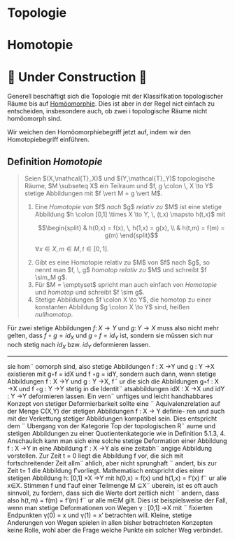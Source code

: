 # Topologie
# Homotopie

# 🚧 Under Construction 🚧

Generell beschäftigt sich die Topologie mit der Klassifikation topologischer Räume bis auf [Homöomorphie](./../index.html). Dies ist aber in der Regel nict einfach zu entscheiden, insbesondere auch, ob zwei
i topologische Räume nicht homöomorph sind.

Wir weichen den Homöomorphiebegriff jetzt auf, indem wir den Homotopiebegriff einführen.

## Definition *Homotopie*

<blockquote>
Seien $(X,\mathcal{T}_X)$ und $(Y,\mathcal{T}_Y)$ topologische Räume, $M \subseteq X$ ein Teilraum und $f, g \colon \, X \to Y$ stetige Abbildungen mit $f \vert M = g \vert M$.


<ol>
<li>Eine <i>Homotopie von</i> $f$ <i>nach</i> $g$ <i>relativ zu</i> $M$ ist eine stetige Abbildung $h \colon [0,1] \times X \to Y, \, (t,x) \mapsto h(t,x)$ mit
    
$$\begin{split}
& h(0,x) = f(x), \, h(1,x) = g(x), \\
& h(t,m) = f(m) = g(m)
\end{split}$$

$\forall x \in X, \, m \in M, \, t \in [0,1]$.
</li>
<li>Gibt es eine Homotopie relativ zu $M$ von $f$ nach $g$, so nennt man $f, \, g$ <i>homotop relativ zu</i> $M$ und schreibt $f \sim_M g$.
</li>
<li>Für $M = \emptyset$ spricht man auch einfach von <i>Homotopie</i> und <i>homotop</i> und schreibt $f \sim g$.
</li>
<li>Stetige Abbildungen $f \colon X \to Y$, die homotop zu einer konstanten Abbildung $g \colon X \to Y$ sind, heißen <i>nullhomotop</i>.
</li>
</ol>
</blockquote>

Für zwei stetige Abbildungen $f \colon X \to Y$ und $g \colon Y \to X$ muss also nicht mehr gelten, dass $f \circ g = id_X$ und $g \circ f = id_Y$ ist, sondern sie müssen sich nur noch stetig nach $id_X$ bzw. $id_Y$ deformieren lassen.

---


sie hom¨ oomorph sind, also stetige Abbildungen f : X →Y und g : Y →X existieren mit
g◦f = idX und f ◦g = idY, sondern auch dann, wenn stetige Abbildungen f : X →Y und
g : Y →X, f¨ ur die sich die Abbildungen g◦f : X →X und f ◦g : Y →Y stetig in die
Identit¨ atsabbildungen idX : X →X und idY : Y →Y deformieren lassen.
Ein vern¨ unftiges und leicht handhabbares Konzept von stetiger Deformierbarkeit sollte eine
¨
Aquivalenzrelation auf der Menge C(X,Y) der stetigen Abbildungen f : X → Y definie-
ren und auch mit der Verkettung stetiger Abbildungen kompatibel sein. Dies entspricht dem
¨
Ubergang von der Kategorie Top der topologischen R¨ aume und stetigen Abbildungen zu einer
Quotientenkategorie wie in Definition 5.1.3, 4.
Anschaulich kann man sich eine solche stetige Deformation einer Abbildung f : X →Y in eine
Abbildung f′ : X →Y als eine zeitabh¨ angige Abbildung vorstellen. Zur Zeit t = 0 liegt die
Abbildung f vor, die sich mit fortschreitender Zeit allm¨ ahlich, aber nicht sprunghaft ¨ andert, bis
zur Zeit t= 1 die Abbildung f′vorliegt. Mathematisch entspricht dies einer stetigen Abbildung
h: [0,1] ×X →Y mit h(0,x) = f(x) und h(1,x) = f′(x) f¨ ur alle x∈X.
Stimmen f und f′auf einer Teilmenge M ⊆X¨ uberein, ist es oft auch sinnvoll, zu fordern, dass
sich die Werte dort zeitlich nicht ¨ andern, dass also h(t,m) = f(m) = f′(m) f¨ ur alle m∈M gilt.
Dies ist beispielsweise der Fall, wenn man stetige Deformationen von Wegen γ : [0,1] →X mit
¨
fixierten Endpunkten γ(0) = x und γ(1) = x′ betrachten will. Kleine, stetige
Anderungen von
Wegen spielen in allen bisher betrachteten Konzepten keine Rolle, wohl aber die Frage welche
Punkte ein solcher Weg verbindet.